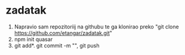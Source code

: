 # zadatak
1. Napravio sam repozitoriij na githubu te ga klonirao preko "git clone https://github.com/etangar/zadatak.git"
2. npm init quasar
3. git add*. git commit -m "", git push
